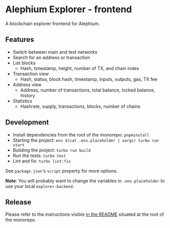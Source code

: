 # Alephium Explorer - frontend

A blockchain explorer frontend for Alephium.

## Features

- Switch between main and test networks
- Search for an address or transaction
- List blocks
  - Hash, timestamp, height, number of TX, and chain index
- Transaction view
  - Hash, status, block hash, timestamp, inputs, outputs, gas, TX fee
- Address view
  - Address, number of transactions, total balance, locked balance, history
- Statistics
  - Hashrate, supply, transactions, blocks, number of chains

## Development

- Install dependencies from the root of the monorepo: `pnpminstall`
- Starting the project: `env $(cat .env.placeholder | xargs) turbo run start`
- Building the project: `turbo run build`
- Run the tests: `turbo test`
- Lint and fix: `turbo lint:fix`

See `package.json`'s `script` property for more options.

**Note**: You will probably want to change the variables in `.env.placeholder`
to use your local `explorer-backend`.

## Release

Please refer to the instructions visible [in the README](/README.md#releasing) situated at the root of the monorepo.
